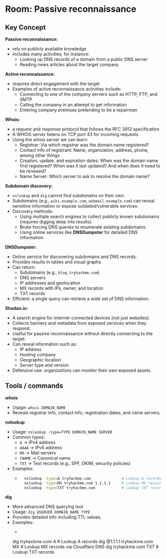 # Room: Passive reconnaissance 

## Key Concept
**Passive reconnaissance:**
- rely on publicly available knowledge
- includes many activities, for instance:
    - Looking up DNS records of a domain from a public DNS server
    - Reading news articles about the target company

**Active reconnaissance:**
- requires direct engagement with the target
- Examples of active reconnaissance activities include:
    - Connecting to one of the company servers such as HTTP, FTP, and SMTP
    - Calling the company in an attempt to get information
    - Entering company premises pretending to be a repairman

**Whois:**
- a request and response protocol that follows the RFC 3912 specification
- A WHOIS server listens on TCP port 43 for incoming requests
- Using the whois server we can learn:
    - Registrar: Via which registrar was the domain name registered?
    - Contact info of registrant: Name, organization, address, phone, among other things
    - Creation, update, and expiration dates: When was the domain name first registered? When was it last updated? And when does it need to be renewed?
    - Name Server: Which server to ask to resolve the domain name?

**Subdomain discovery:**
- `nslookup` and `dig` cannot find subdomains on their own.
- Subdomains (e.g., `wiki.example.com`, `webmail.example.com`) can reveal sensitive information or expose outdated/vulnerable services.
- Discovery methods:
  - Using multiple search engines to collect publicly known subdomains (requires digging deep into results).
  - Brute-forcing DNS queries to enumerate existing subdomains.
  - Using online services like **DNSDumpster** for detailed DNS information.

**DNSDumpster:**
- Online service for discovering subdomains and DNS records.
- Provides results in tables and visual graphs.
- Can return:
  - Subdomains (e.g., `blog.tryhackme.com`)
  - DNS servers
  - IP addresses and geolocation
  - MX records with IPs, owner, and location
  - TXT records
- Efficient: a single query can retrieve a wide set of DNS information.

**Shodan.io:**
- A search engine for internet-connected devices (not just websites).  
- Collects banners and metadata from exposed services when they respond.  
- Useful for passive reconnaissance without directly connecting to the target.  
- Can reveal information such as:  
  - IP address  
  - Hosting company  
  - Geographic location  
  - Server type and version  
- Defensive use: organizations can monitor their own exposed assets.  


## Tools / commands
**whois**  
- Usage: `whois DOMAIN_NAME`  
- Reveals registrar info, contact info, registration dates, and name servers.

**nslookup**  
- Usage: `nslookup -type=TYPE DOMAIN_NAME SERVER`  
- Common types:
  - `A` → IPv4 address  
  - `AAAA` → IPv6 address  
  - `MX` → Mail servers  
  - `CNAME` → Canonical name  
  - `TXT` → Text records (e.g., SPF, DKIM, security policies)  
- Examples:
    - ```bash
        nslookup -type=A tryhackme.com              # Lookup A records
        nslookup -type=MX tryhackme.com 1.1.1.1     # Lookup MX records via Cloudflare DNS
        nslookup -type=TXT tryhackme.com            # Lookup TXT records
        ```

**dig**  
- More advanced DNS querying tool.  
- Usage: `dig @SERVER DOMAIN_NAME TYPE`  
- Provides detailed info including TTL values.  
- Examples:
    - ```bash
    dig tryhackme.com A              # Lookup A records
    dig @1.1.1.1 tryhackme.com MX    # Lookup MX records via Cloudflare DNS
    dig tryhackme.com TXT            # Lookup TXT records
    ```

